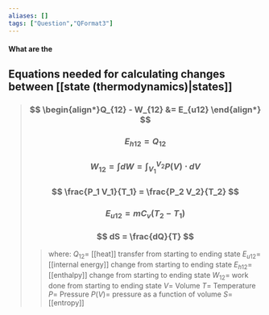 ```yaml
---
aliases: []
tags: ["Question","QFormat3"]
---
```


#### What are the
## Equations needed for calculating changes between [[state (thermodynamics)|states]]


> ### $$ \begin{align*}Q_{12} - W_{12} &= E_{u12} \end{align*} $$ 
> ### $$ E_{h12} = Q_{12} $$ 
> ### $$ W_{12} = \int dW = \int^{V_2}_{V_1} P(V) \cdot dV $$ 
> ### $$ \frac{P_1 V_1}{T_1} = \frac{P_2 V_2}{T_2} $$ 
> ### $$ E_{u12} = mC_v (T_2-T_1) $$ 
> ### $$  dS =  \frac{dQ}{T} $$ 
>> where:
>> $Q_{12}=$ [[heat]] transfer from starting to ending state
>> $E_{u12}=$ [[internal energy]] change from starting to ending state
>> $E_{h12}=$ [[enthalpy]] change from starting to ending state
>> $W_{12}=$ work done from starting to ending state
>> $V=$ Volume
>> $T=$ Temperature
>> $P=$ Pressure
>> $P(V)=$ pressure as a function of volume
>> $S=$ [[entropy]]